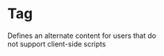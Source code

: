 # Tag <noscript>

Defines an alternate content for users that do  
not support client-side scripts  
